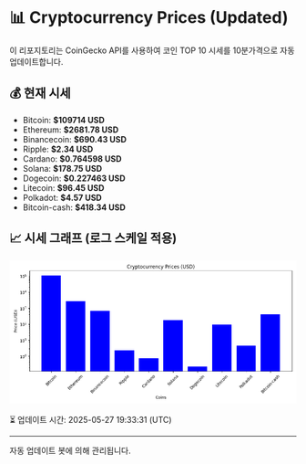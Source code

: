 
# 📊 Cryptocurrency Prices (Updated)

이 리포지토리는 CoinGecko API를 사용하여 코인 TOP 10 시세를 10분가격으로 자동 업데이트합니다.

## 💰 현재 시세
- Bitcoin: **$109714 USD**
- Ethereum: **$2681.78 USD**
- Binancecoin: **$690.43 USD**
- Ripple: **$2.34 USD**
- Cardano: **$0.764598 USD**
- Solana: **$178.75 USD**
- Dogecoin: **$0.227463 USD**
- Litecoin: **$96.45 USD**
- Polkadot: **$4.57 USD**
- Bitcoin-cash: **$418.34 USD**

## 📈 시세 그래프 (로그 스케일 적용)
![Crypto Prices](crypto_prices.png)

⏳ 업데이트 시간: 2025-05-27 19:33:31 (UTC)

---
자동 업데이트 봇에 의해 관리됩니다.
